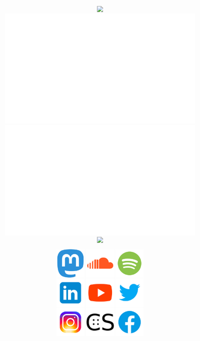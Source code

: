 <p align="center">
  <a href="https://stackoverflow.com/users/3290623/martin-mlostek"><img src="https://github-readme-stackoverflow.vercel.app/?userID=3290623"></a>
  </br>
  <img src="https://github.com/mlostekk/github-stats/blob/master/generated/overview.svg">
  <img src="https://github.com/mlostekk/github-stats/blob/master/generated/languages.svg">
  </br>
  <img src="http://github-readme-streak-stats.herokuapp.com?user=mlostekk&theme=dark&date_format=M%20j%5B%2C%20Y%5D">
</p>

<p align="center">
    <a href="https://mastodon.online/@mlostek"><img src="assets/mastadon-240.png" width="75"></a>
    <a href="https://soundcloud.com/mlostekk"><img src="assets/icons8-soundcloud-240.png" width="75"></a>    
    <a href="https://open.spotify.com/artist/6d9sYakM6wp6OxtgQTshWz"><img src="assets/icons8-spotify-240.png" width="75"></a>
    </br>
    <a href="https://www.linkedin.com/in/mlostekk/"><img src="assets/icons8-linkedin-240.png" width="75"></a>
    <a href="https://www.youtube.com/@mlostekk"><img src="assets/icons8-youtube-240.png" width="75"></a>
    <a href="https://twitter.com/mlostekk"><img src="assets/icons8-twitter-240.png" width="75"></a>
    </br>
    <a href="https://www.instagram.com/mlostekk/"><img src="assets/icons8-instagram-240.png" width="75"></a>
    <a href="https://codestats.net/users/mlostek"><img src="assets/codestats.svg" width="75"></a>
    <a href="https://www.facebook.com/mlostekk"><img src="assets/icons8-facebook-240.png" width="75"></a>
</p>
